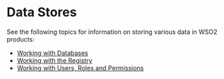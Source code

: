 # Data Stores

See the following topics for information on storing various data in WSO2
products:

-   [Working with Databases](../../administer/working-with-databases)
-   [Working with the Registry](../../administer/working-with-properties-of-user-stores)
-   [Working with Users, Roles and
    Permissions](../../administer/working-with-users-roles-and-permissions)
